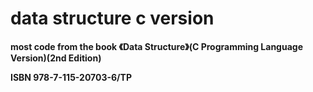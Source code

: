 # data structure c version

**most code from the book 《Data Structure》(C Programming Language Version)(2nd Edition)**

**ISBN 978-7-115-20703-6/TP**